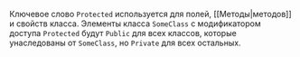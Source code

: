 
Ключевое слово `Protected` используется для полей, [[Методы|методов]] и свойств класса.
Элементы класса `SomeClass` с модификатором доступа `Protected` будут `Public` для всех классов, которые унаследованы от `SomeClass`, но `Private` для всех остальных.